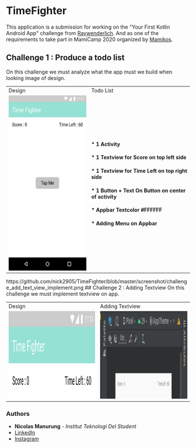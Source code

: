 # TimeFighter

This application is a submission for working on the "Your First Kotlin Android App" challenge from [Raywenderlich](https://www.raywenderlich.com/4936497-your-first-kotlin-android-app).
And as one of the requirements to take part in MamiCamp 2020 organized by [Mamikos](https://mamikos.com/).

## Challenge 1 : Produce a todo list
On this challenge we must analyze what the app must we build when looking image of design.
<table>
  <tr>
    <td>Design</td>
     <td>Todo List</td>
  </tr>
  <tr>
    <td><img src="https://github.com/nick2905/TimeFighter/blob/master/screenshot/challenge_basic_todo_list.png" width=270 height=480></td>
    <td>
      <h4>* 1 Activity</h4>
      <h4>* 1 Textview for Score on top left side</h4>
      <h4>* 1 Textview for Time Left on top right side</h4>
      <h4>* 1 Button + Text On Button on center of activity</h4>
      <h4>* Appbar Textcolor #FFFFFF</h4>
      <h4>* Adding Menu on Appbar</h4>
    </td>
  </tr>
 </table>
https://github.com/nick2905/TimeFighter/blob/master/screenshot/challenge_add_text_view_implement.png
## Challenge 2 : Adding Textview
On this challenge we must implement textview on app.
<table>
  <tr>
    <td>Design</td>
     <td>Adding Textview</td>
  </tr>
  <tr>
    <td><img src="https://github.com/nick2905/TimeFighter/blob/master/screenshot/challenge_basic_add_textview.png" width=270 height=240></td>
    <td>
      <img src="https://github.com/nick2905/TimeFighter/blob/master/screenshot/challenge_add_text_view_implement.png" width=270 height=240>
    </td>
  </tr>
 </table>

### Authors

* **Nicolas Manurung** - *Institut Teknologi Del Student* 
* [LinkedIn](https://www.linkedin.com/in/nicolas-manurung-263204190/)
* [Instagram](https://www.instagram.com/nicolasmanurung/)
